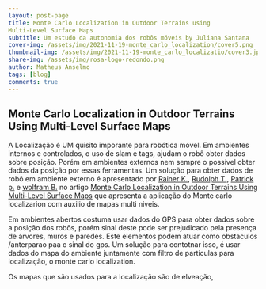 ```yaml
---
layout: post-page
title: Monte Carlo Localization in Outdoor Terrains using
Multi-Level Surface Maps
subtitle: Um estudo da autonomia dos robôs móveis by Juliana Santana
cover-img: /assets/img/2021-11-19-monte_carlo_localization/cover5.png
thumbnail-img: /assets/img/2021-11-19-monte_carlo_localizatio/cover3.jpg
share-img: /assets/img/rosa-logo-redondo.png
author: Matheus Anselmo
tags: [blog]
comments: true
---
```


## Monte Carlo Localization in Outdoor Terrains Using Multi-Level Surface Maps

A Localização é  UM quisito imporante para robótica móvel. Em ambientes internos e controlados, o uso de slam e tags, ajudam o robô obter dados sobre posição. Porém em ambientes externos nem sempre o possível obter dados da posição por essas ferramentas. Um solução para obter dados de robô em ambiente externo é apresentado por [ Rainer K.](https://www.linkedin.com/in/rainer-k%C3%BCmmerle-256b4a15a/?originalSubdomain=de), [Rudolph T.](https://www.linkedin.com/in/rudolph-triebel-82107713/), [Patrick p.](https://www.linkedin.com/in/patrick-pfaff-97a51b9/) e [wolfram B.](https://www.linkedin.com/in/burgard/) no artigo  [Monte Carlo Localization in Outdoor Terrains Using Multi-Level Surface Maps](https://www.researchgate.net/publication/220648287_Monte_Carlo_Localization_in_Outdoor_Terrains_Using_Multi-Level_Surface_Maps) que apresenta a aplicação do Monte carlo localizarion com auxilio de mapas multi niveis.

 Em ambientes abertos costuma usar dados do GPS para obter dados sobre a posição dos robôs, porém sinal deste pode ser prejudicado pela presença de árvores, muros e paredes. Este elementos podem atuar como obstaculos /anterparao paa o sinal do gps. Um solução para contotnar isso, é usar dados do mapa do ambiente juntamente com filtro de partículas para localização, o monte carlo localization.

 Os mapas que são usados para a localização são de elveação, 
